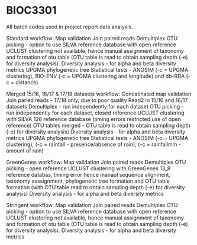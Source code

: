 # BIOC3301
All batch codes used in project report data analysis.

Standard workflow:
Map validation
Join paired reads
Demultiplex
OTU picking - option to use SILVA reference database with open reference UCLUST clustering not available, hence manual assignment of taxonomy and formation of otu table (OTU table is read to obtain sampling depth (-e) for diversity analysis).
Diversity analysis - for alpha and beta diversity metrics
UPGMA phylogenetic tree
Statistical tests - ANOSIM (-c = UPGMA clustering), BIO-ENV (-c = UPGMA clustering and longitude) and db-RDA (-c = distance)

Merged 15/16, 16/17 & 17/18 datasets workflow:
Concatinated map validation
Join paried reads - 17/18 only, due to poor quality Read2 in 15/16 and 16/17 datasets
Demultiplex - run independently for each dataset
OTU picking - run independently for each dataset, closed reference UCLUST clustering with SILVA 128 reference database (timing errors restricted use of open reference)
OTU tables merged - OTU table is read to obtain sampling depth (-e) for diversity analysis)
Diversity analysis - for alpha and beta diversity metrics
UPGMA phylogenetic tree
Statistical tests - ANOSIM (-c = UPGMA clustering), (-c = rainfall - presence/absence of rain), (-c = rainfallmm - amount of rain)

GreenGenes workflow:
Map validation
Join paired reads
Demultiplex
OTU picking - open reference UCLUST clustering with GreenGenes 13_8 reference databas, timing error hence manaul sequence alignment, taxonomy asssignment, phylogenetic tree formation and OTU table formation (with OTU table read to obtain sampling depth (-e) for diversity analysis)
Diversity analysis - for alpha and beta diversity metrics

Stringent workflow:
Map validation
Join paired reads
Demultiplex
OTU picking - option to use SILVA reference database with open reference UCLUST clustering not available, hence manual assignment of taxonomy and formation of otu table (OTU table is read to obtain sampling depth (-e) for diversity analysis).
Diversity analysis - for alpha and beta diversity metrics
